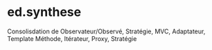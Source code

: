 # ed.synthese

Consolisdation de Observateur/Observé, Stratégie, MVC, Adaptateur, Template Méthode, Itérateur, Proxy, Stratégie
